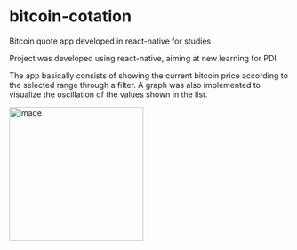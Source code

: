 # bitcoin-cotation
Bitcoin quote app developed in react-native for studies


Project was developed using react-native, aiming at new learning for PDI

The app basically consists of showing the current bitcoin price according to the selected range through a filter. A graph was also implemented to visualize the oscillation of the values ​​shown in the list.

<img width="241" alt="image" src="https://user-images.githubusercontent.com/43975923/212778321-7aad4272-aeb7-415a-86a9-962bcfb7481f.png">

